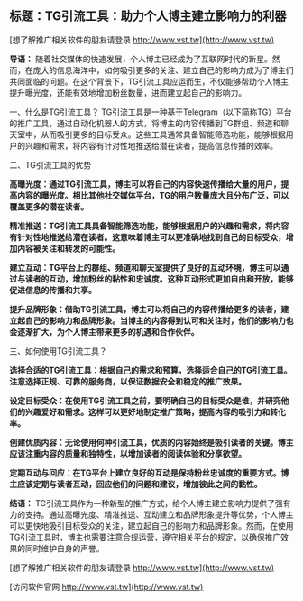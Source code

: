 ## **标题：TG引流工具：助力个人博主建立影响力的利器**

[想了解推广相关软件的朋友请登录 http://www.vst.tw](http://www.vst.tw)

**导语：**
随着社交媒体的快速发展，个人博主已经成为了互联网时代的新星。然而，在庞大的信息海洋中，如何吸引更多的关注、建立自己的影响力成为了博主们共同面临的问题。在这个背景下，TG引流工具应运而生，不仅能够帮助个人博主提升曝光度，还能有效地增加粉丝数量，进而建立起自己的影响力。

一、什么是TG引流工具？
TG引流工具是一种基于Telegram（以下简称TG）平台的推广工具，通过自动化机器人的方式，将博主的内容传播到TG群组、频道和聊天室中，从而吸引更多的目标受众。这些工具通常具备智能筛选功能，能够根据用户的兴趣和需求，将内容有针对性地推送给潜在读者，提高信息传播的效率。

二、TG引流工具的优势

**高曝光度：通过TG引流工具，博主可以将自己的内容快速传播给大量的用户，提高内容的曝光度。相比其他社交媒体平台，TG的用户数量庞大且分布广泛，可以覆盖更多的潜在读者。**

**精准推送：TG引流工具具备智能筛选功能，能够根据用户的兴趣和需求，将内容有针对性地推送给潜在读者。这意味着博主可以更准确地找到自己的目标受众，增加内容被关注和转发的可能性。**

**建立互动：TG平台上的群组、频道和聊天室提供了良好的互动环境，博主可以通过与读者的互动，增加粉丝的黏性和忠诚度。这种互动形式更加自由和开放，能够促进信息的传播和共享。**

**提升品牌形象：借助TG引流工具，博主可以将自己的内容传播给更多的读者，建立起自己的影响力和品牌形象。当博主的内容得到认可和关注时，他们的影响力也会逐渐扩大，为个人博主带来更多的机遇和合作伙伴。**

三、如何使用TG引流工具？

**选择合适的TG引流工具：根据自己的需求和预算，选择适合自己的TG引流工具。注意选择正规、可靠的服务商，以保证数据安全和稳定的推广效果。**

**设定目标受众：在使用TG引流工具之前，要明确自己的目标受众是谁，并研究他们的兴趣爱好和需求。这样可以更好地制定推广策略，提高内容的吸引力和转化率。**

**创建优质内容：无论使用何种引流工具，优质的内容始终是吸引读者的关键。博主应该注重内容的质量和独特性，以增加读者的阅读体验和分享欲望。**

**定期互动与回应：在TG平台上建立良好的互动是保持粉丝忠诚度的重要方式。博主应该定期与读者互动，回应他们的问题和建议，增加彼此之间的黏性。**

**结语：**
TG引流工具作为一种新型的推广方式，给个人博主建立影响力提供了强有力的支持。通过高曝光度、精准推送、互动建立和品牌形象提升等优势，个人博主可以更快地吸引目标受众的关注，建立起自己的影响力和品牌形象。然而，在使用TG引流工具时，博主也需要注意合规运营，遵守相关平台的规定，以确保推广效果的同时维护自身的声誉。

[想了解推广相关软件的朋友请登录 http://www.vst.tw](http://www.vst.tw)


[访问软件官网 http://www.vst.tw](http://www.vst.tw)
